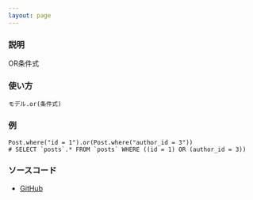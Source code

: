```yaml
---
layout: page
---
```

### 説明
OR条件式

### 使い方
    モデル.or(条件式)

### 例
    Post.where("id = 1").or(Post.where("author_id = 3"))
    # SELECT `posts`.* FROM `posts` WHERE ((id = 1) OR (author_id = 3))

### ソースコード
* [GitHub](https://github.com/rails/rails/blob/f33d52c95217212cbacc8d5e44b5a8e3cdc6f5b3/activerecord/lib/active_record/relation/query_methods.rb#L687)